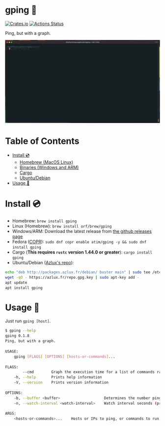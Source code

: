 # gping 🚀

[![Crates.io](https://img.shields.io/crates/v/gping.svg)](https://crates.io/crates/gping)
[![Actions Status](https://github.com/orf/gping/workflows/CI/badge.svg)](https://github.com/orf/gping/actions)

Ping, but with a graph.

![](./images/readme-example.gif)

Table of Contents
=================

   * [Install :cd:](#install-cd)
      * [Homebrew (MacOS   Linux)](#homebrew-macos)
      * [Binaries (Windows and ARM)](#binaries-windows-and-arm)
      * [Cargo](#cargo)
      * [Ubuntu/Debian](#apt-ubuntudebian)
   * [Usage :saxophone:](#usage-saxophone)

# Install :cd:

* Homebrew: `brew install gping`
* Linux (Homebrew): `brew install orf/brew/gping`
* Windows/ARM: Download the latest release from [the github releases page](https://github.com/orf/gping/releases)
* Fedora ([COPR](https://copr.fedorainfracloud.org/coprs/atim/gping/)): `sudo dnf copr enable atim/gping -y && sudo dnf install gping`
* Cargo (**This requires `rustc` version 1.44.0 or greater**): `cargo install gping`
* Ubuntu/Debian ([Azlux's repo](http://packages.azlux.fr/)): 
```bash
echo "deb http://packages.azlux.fr/debian/ buster main" | sudo tee /etc/apt/sources.list.d/azlux.list
wget -qO - https://azlux.fr/repo.gpg.key | sudo apt-key add -
apt update
apt install gping
```

# Usage :saxophone:

Just run `gping [host]`.

```bash
$ gping --help
gping 0.1.8
Ping, but with a graph.

USAGE:
    gping [FLAGS] [OPTIONS] [hosts-or-commands]...

FLAGS:
        --cmd        Graph the execution time for a list of commands rather than pinging hosts
    -h, --help       Prints help information
    -V, --version    Prints version information

OPTIONS:
    -b, --buffer <buffer>                    Determines the number pings to display. [default: 100]
    -n, --watch-interval <watch-interval>    Watch interval seconds (provide partial seconds like '0.5') [default: 0.5]

ARGS:
    <hosts-or-commands>...    Hosts or IPs to ping, or commands to run if --cmd is provided.
```
